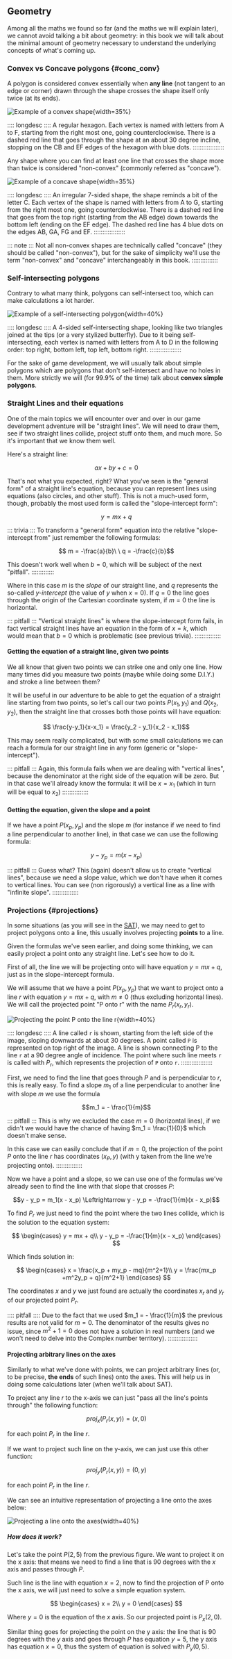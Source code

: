 Geometry
--------

Among all the maths we found so far (and the maths we will explain later), we cannot avoid talking a bit about geometry: in this book we will talk about the minimal amount of geometry necessary to understand the underlying concepts of what's coming up.

### Convex vs Concave polygons {#conc_conv}

A polygon is considered convex essentially when **any line** (not tangent to an edge or corner) drawn through the shape crosses the shape itself only twice (at its ends).

![Example of a convex shape](./images/maths/convex_shape.svg){width=35%}

:::: longdesc ::::
A regular hexagon. Each vertex is named with letters from A to F, starting from the right most one, going counterclockwise. There is a dashed red line that goes through the shape at an about 30 degree incline, stopping on the CB and EF edges of the hexagon with blue dots.
::::::::::::::::::

Any shape where you can find at least one line that crosses the shape more than twice is considered "non-convex" (commonly referred as "concave").

![Example of a concave shape](./images/maths/concave_shape.svg){width=35%}

:::: longdesc ::::
An irregular 7-sided shape, the shape reminds a bit of the letter C. Each vertex of the shape is named with letters from A to G, starting from the right most one, going counterclockwise. There is a dashed red line that goes from the top right (starting from the AB edge) down towards the bottom left (ending on the EF edge). The dashed red line has 4 blue dots on the edges AB, GA, FG and EF.
::::::::::::::::::

::: note :::
Not all non-convex shapes are technically called "concave" (they should be called "non-convex"), but for the sake of simplicity we'll use the term "non-convex" and "concave" interchangeably in this book.
:::::::::::::::

### Self-intersecting polygons

Contrary to what many think, polygons can self-intersect too, which can make calculations a lot harder.

![Example of a self-intersecting polygon](./images/maths/self_intersecting_poly.svg){width=40%}

:::: longdesc ::::
A 4-sided self-intersecting shape, looking like two triangles joined at the tips (or a very stylized butterfly). Due to it being self-intersecting, each vertex is named with letters from A to D in the following order: top right, bottom left, top left, bottom right.
::::::::::::::::::

For the sake of game development, we will usually talk about simple polygons which are polygons that don't self-intersect and have no holes in them. More strictly we will (for 99.9% of the time) talk about **convex simple polygons**.

### Straight Lines and their equations

One of the main topics we will encounter over and over in our game development adventure will be "straight lines". We will need to draw them, see if two straight lines collide, project stuff onto them, and much more. So it's important that we know them well.

Here's a straight line:

$$ ax + by + c = 0$$

That's not what you expected, right? What you've seen is the "general form" of a straight line's equation, because you can represent lines using equations (also circles, and other stuff). This is not a much-used form, though, probably the most used form is called the "slope-intercept form":

$$ y = mx + q$$

::: trivia :::
To transform a "general form" equation into the relative "slope-intercept from" just remember the following formulas:

$$ m = -\frac{a}{b}\ \ q = -\frac{c}{b}$$

This doesn't work well when $b=0$, which will be subject of the next "pitfall".
:::::::::::::

Where in this case $m$ is the *slope* of our straight line, and $q$ represents the so-called *y-intercept* (the value of $y$ when $x=0$). If $q=0$ the line goes through the origin of the Cartesian coordinate system, if $m=0$ the line is horizontal.

::: pitfall :::
"Vertical straight lines" is where the slope-intercept form fails, in fact vertical straight lines have an equation in the form of $x=k$, which would mean that $b=0$ which is problematic (see previous trivia).
:::::::::::::::

#### Getting the equation of a straight line, given two points

We all know that given two points we can strike one and only one line. How many times did you measure two points (maybe while doing some D.I.Y.) and stroke a line between them?

It will be useful in our adventure to be able to get the equation of a straight line starting from two points, so let's call our two points $P(x_1,y_1)$ and $Q(x_2,y_2)$, then the straight line that crosses both those points will have equation:

$$ \frac{y-y_1}{x-x_1} = \frac{y_2 - y_1}{x_2 - x_1}$$

This may seem really complicated, but with some small calculations we can reach a formula for our straight line in any form (generic or "slope-intercept").

::: pitfall :::
Again, this formula fails when we are dealing with "vertical lines", because the denominator at the right side of the equation will be zero. But in that case we'll already know the formula: it will be $x=x_1$ (which in turn will be equal to $x_2$)
:::::::::::::::

#### Getting the equation, given the slope and a point

If we have a point $P(x_p, y_p)$ and the slope $m$ (for instance if we need to find a line perpendicular to another line), in that case we can use the following formula:

$$ y - y_p = m(x - x_p)$$

::: pitfall :::
Guess what? This (again) doesn't allow us to create "vertical lines", because we need a slope value, which we don't have when it comes to vertical lines. You can see (non rigorously) a vertical line as a line with "infinite slope".
:::::::::::::::

### Projections {#projections}

In some situations (as you will see in the [SAT](#SAT)), we may need to get to project polygons onto a line, this usually involves projecting **points** to a line.

Given the formulas we've seen earlier, and doing some thinking, we can easily project a point onto any straight line. Let's see how to do it.

First of all, the line we will be projecting onto will have equation $y=mx+q$, just as in the slope-intercept formula.

We will assume that we have a point $P(x_p,y_p)$ that we want to project onto a line $r$ with equation $y=mx+q$, with $m \neq 0$ (thus excluding horizontal lines). We will call the projected point "P onto r" with the name $P_r(x_r,y_r)$.

![Projecting the point P onto the line r](./images/maths/projection.svg){width=40%}

:::: longdesc ::::
A line called `r` is shown, starting from the left side of the image, sloping downwards at about 30 degrees. A point called `P` is represented on top right of the image. A line is shown connecting P to the line `r` at a 90 degree angle of incidence. The point where such line meets `r` is called with $P_r$, which represents the projection of `P` onto `r`.
::::::::::::::::::

First, we need to find the line that goes through $P$ and is perpendicular to $r$, this is really easy. To find a slope $m_1$ of a line perpendicular to another line with slope $m$ we use the formula

$$m_1 = - \frac{1}{m}$$

::: pitfall :::
This is why we excluded the case $m=0$ (horizontal lines), if we didn't we would have the chance of having $m_1 = \frac{1}{0}$ which doesn't make sense.

In this case we can easily conclude that if $m=0$, the projection of the point $P$ onto the line $r$ has coordinates $(x_P, y)$ (with y taken from the line we're projecting onto).
:::::::::::::::

Now we have a point and a slope, so we can use one of the formulas we've already seen to find the line with that slope that crosses $P$:

$$y - y_p = m_1(x - x_p) \Leftrightarrow y - y_p = -\frac{1}{m}(x - x_p)$$

To find $P_r$ we just need to find the point where the two lines collide, which is the solution to the equation system:

$$
\begin{cases}
y = mx + q\\
y - y_p = -\frac{1}{m}(x - x_p)
\end{cases}
$$

Which finds solution in:

$$
\begin{cases}
x = \frac{x_p + my_p - mq}{m^2+1}\\
y = \frac{mx_p +m^2y_p + q}{m^2+1}
\end{cases}
$$

The coordinates $x$ and $y$ we just found are actually the coordinates $x_r$ and $y_r$ of our projected point $P_r$.

:::: pitfall ::::
Due to the fact that we used $m_1 = - \frac{1}{m}$ the previous results are not valid for $m=0$. The denominator of the results gives no issue, since $m^2+1=0$ does not have a solution in real numbers (and we won't need to delve into the Complex number territory).
:::::::::::::::::

#### Projecting arbitrary lines on the axes

Similarly to what we've done with points, we can project arbitrary lines (or, to be precise, **the ends** of such lines) onto the axes. This will help us in doing some calculations later (when we'll talk about SAT).

To project any line $r$ to the x-axis we can just "pass all the line's points through" the following function:

$$proj_x(P_r(x,y)) = (x, 0)$$

for each point $P_r$ in the line $r$.

If we want to project such line on the y-axis, we can just use this other function:

$$proj_y(P_r(x,y)) = (0, y)$$

for each point $P_r$ in the line $r$.

We can see an intuitive representation of projecting a line onto the axes below:

![Projecting a line onto the axes](./images/maths/projection_on_axes.svg){width=40%}

##### How does it work?

Let's take the point $P(2, 5)$ from the previous figure. We want to project it on the x axis: that means we need to find a line that is 90 degrees with the $x$ axis and passes through $P$.

Such line is the line with equation $x=2$, now to find the projection of P onto the x axis, we will just need to solve a simple equation system.

$$
\begin{cases}
x = 2\\
y = 0
\end{cases}
$$

Where $y=0$ is the equation of the $x$ axis. So our projected point is $P_x(2,0)$.

Similar thing goes for projecting the point on the y axis: the line that is 90 degrees with the $y$ axis and goes through $P$ has equation $y=5$, the y axis has equation $x=0$, thus the system of equation is solved with $P_y(0,5)$.
